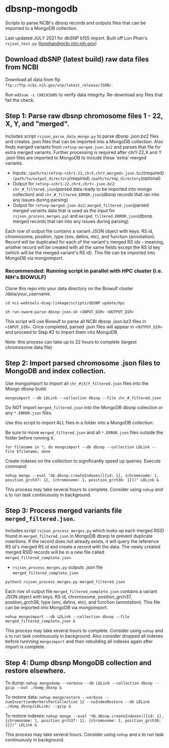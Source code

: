 # dbsnp-mongodb
Scripts to parse NCBI's dbsnp records and outputs files that can be imported to a MongoDB collection. 

Last updated JULY 2021 for dbSNP b155 import. Built off Lon Phan's `rsjson_test.py` (lonphan@ncbi.nlm.nih.gov)

## Download dbSNP (latest build) raw data files from NCBI

Download all data from ftp `ftp://ftp.ncbi.nih.gov/snp/latest_release/JSON/`.

Run `md5sum -c CHECKSUMS` to verify data integrity. Re-download any files that fail the check.

## Step 1: Parse raw dbsnp chromosome files 1 - 22, X, Y, and "merged".

Includes script `rsjson_parse_data_mongo.py` to parse dbsnp .json.bz2 files and creates .json files that can be imported into a MongoDB collection. Also finds merged variants from `refsnp-merged.json.bz2` and parses that file for extra merged variants. Further processing is required after chr1-22,X and Y .json files are imported to MongoDB to include these 'extra' merged variants.

- Inputs: `/path/to/refsnp-<chr1-22,chrX,chrY,merged>.json.bz2`(required) `/path/to/output_directory`(required) `/path/to/tmp_directory`(optional)
- Output for `refsnp-<chr1-22,chrX,chrY>.json.bz2`: `chr_#_filtered.json`(parsed data ready to be imported into mongo collection) and `chr_#_filtered.ERROR.json`(dbsnp records that ran into any issues during parsing)
- Output for `refsnp-merged.json.bz2`: `merged_filtered.json`(parsed merged variants data that is used as the input for `rsjson_process_merges.py`) and `merged_filtered.ERROR.json`(dbsnp merged records that ran into any issues during parsing)

Each row of output file contains a variant JSON object with keys: RS id, chromosome, position, type (snv, delins, etc), and function (annotation). Record will be duplicated for each of the variant's merged RS ids - meaning, another record will be created with all the same fields except the RS id key (which will be the merged variant's RS id). This file can be imported into MongoDB via mongoimport.

### Recommended: Running script in parallel with HPC cluster (i.e. NIH's BIOWULF)

Clone this repo into your data directory on the Biowulf cluster /data/your_username. 

`cd nci-webtools-dceg-linkage/scripts/dbSNP update/hpc`

`sh run-swarm-parse-dbsnp-json.sh <INPUT_DIR> <OUTPUT_DIR>`

This script will use Biowulf to parse all NCBI dbsnp .json.bz2 files in `<INPUT_DIR>`. Once completed, parsed .json files will appear in `<OUTPUT_DIR>` and proceed to Step #2 to import them into MongoDB.

Note: this process can take up to 22 hours to complete (largest chromosome data file)

## Step 2: Import parsed chromosome .json files to MongoDB and index collection.

Use mongoimport to import all `chr_#|X|Y_filtered.json` files into the Mongo dbsnp build:

`mongoimport --db LDLink --collection dbsnp --file chr_#_filtered.json`

Do NOT import `merged_filtered.json` into the MongoDB dbsnp collection or any `*.ERROR.json` files.

Use this script to import ALL files in a folder into a MongoDB collection:

Be sure to move `merged_filtered.json` and all `*.ERROR.json` files outside the folder before running it.

`for filename in *; do mongoimport --db dbsnp --collection LDLink --file $filename; done`

Create indexes on the collection to significantly speed up queries. Execute command:

`nohup mongo --eval "db.dbsnp.createIndexes([{id: 1}, {chromosome: 1, position_grch37: 1}, {chromosome: 1, position_grch38: 1}])" LDLink &`

This process may take several hours to complete. Consider using `nohup` and `&` to run task continuously in background.

## Step 3: Process merged variants file `merged_filtered.json`.

Includes script `rsjson_process_merges.py` which looks up each merged RSID found in `merged_filtered.json` in MongoDB dbsnp to prevent duplicate insertions. If the record does not already exists, it will query the reference RS id's merged RS id and create a record with the data. The newly created merged RSID records will be in a new file called `merged_filtered_complete.json`.

- `rsjson_process_merges.py` outputs .json file `merged_filtered_complete.json`

`python3 rsjson_process_merges.py merged_filtered.json`

Each row of output file `merged_filtered_complete.json` contains a variant JSON object with keys: RS id, chromosome, position_grch37, position_grch38, type (snv, delins, etc), and function (annotation). This file can be imported into MongoDB via mongoimport.

`nohup mongoimport --db LDLink --collection dbsnp --file merged_filtered_complete.json &`

This process may take several hours to complete. Consider using `nohup` and `&` to run task continuously in background. Also consider dropped all indexes before runnning `mongoimport` and then rebuilding all indexes again after import is complete.

## Step 4: Dump dbsnp MongoDB collection and restore elsewhere.

To dump:
`nohup mongodump --verbose --db LDLink --collection dbsnp --gzip --out ./dump_dbsnp &`

To restore data:
`nohup mongorestore --verbose --numInsertionWorkersPerCollection 12 --noIndexRestore --db LDLink ./dump_dbsnp/LDLink/ --gzip &`

To restore indexes:
`nohup mongo --eval "db.dbsnp.createIndexes([{id: 1}, {chromosome: 1, position_grch37: 1}, {chromosome: 1, position_grch38: 1}])" LDLink &`

This process may take several hours. Consider using `nohup` and `&` to run task continuously in background.
